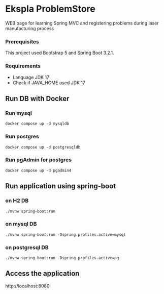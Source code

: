 # Ekspla ProblemStore
WEB page for learning Spring MVC and registering problems during laser manufacturing process

### Prerequisites
This project used Bootstrap 5 and Spring Boot 3.2.1.

### Requirements
* Language JDK 17
* Check if JAVA_HOME used JDK 17

## Run DB with Docker
### Run mysql
```
docker compose up -d mysqldb
```

### Run postgres
```
docker compose up -d postgresqldb
```

### Run pgAdmin for postgres
```
docker compose up -d pgadmin4
```

## Run application using spring-boot
### on H2 DB
```
./mvnw spring-boot:run
```

### on mysql DB
```
./mvnw spring-boot:run -Dspring.profiles.active=mysql
```

### on postgresql DB
```
./mvnw spring-boot:run -Dspring.profiles.active=pg
```

## Access the application
http://localhost:8080